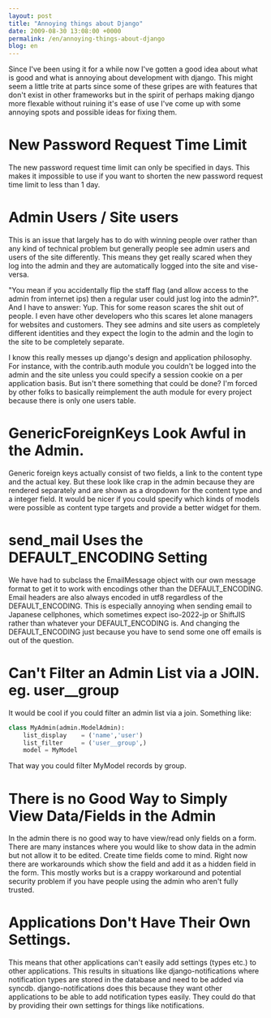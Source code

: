 ```yaml
---
layout: post
title: "Annoying things about Django"
date: 2009-08-30 13:08:00 +0000
permalink: /en/annoying-things-about-django
blog: en
---
```


Since I've been using it for a while now I've gotten a good idea about
what is good and what is annoying about development with django. This
might seem a little trite at parts since some of these gripes are with
features that don't exist in other frameworks but in the spirit of
perhaps making django more flexable without ruining it's ease of use
I've come up with some annoying spots and possible ideas for fixing
them.

# New Password Request Time Limit

The new password request time limit can only be specified in days. This
makes it impossible to use if you want to shorten the new password
request time limit to less than 1 day.

# Admin Users / Site users

This is an issue that largely has to do with winning people over rather
than any kind of technical problem but generally people see admin users
and users of the site differently. This means they get really scared
when they log into the admin and they are automatically logged into the
site and vise-versa.

"You mean if you accidentally flip the staff flag (and allow access to
the admin from internet ips) then a regular user could just log into the
admin?". And I have to answer: Yup. This for some reason scares the shit
out of people. I even have other developers who this scares let alone
managers for websites and customers. They see admins and site users as
completely different identities and they expect the login to the admin
and the login to the site to be completely separate.

I know this really messes up django's design and application philosophy.
For instance, with the contrib.auth module you couldn't be logged into
the admin and the site unless you could specify a session cookie on a
per application basis. But isn't there something that could be done? I'm
forced by other folks to basically reimplement the auth module for every
project because there is only one users table.

# GenericForeignKeys Look Awful in the Admin.

Generic foreign keys actually consist of two fields, a link to the
content type and the actual key. But these look like crap in the admin
because they are rendered separately and are shown as a dropdown for the
content type and a integer field. It would be nicer if you could specify
which kinds of models were possible as content type targets and provide
a better widget for them.

# send\_mail Uses the DEFAULT\_ENCODING Setting

We have had to subclass the EmailMessage object with our own message
format to get it to work with encodings other than the
DEFAULT\_ENCODING. Email headers are also always encoded in utf8
regardless of the DEFAULT\_ENCODING. This is especially annoying when
sending email to Japanese cellphones, which sometimes expect iso-2022-jp
or ShiftJIS rather than whatever your DEFAULT\_ENCODING is. And changing
the DEFAULT\_ENCODING just because you have to send some one off emails
is out of the question.

# Can't Filter an Admin List via a JOIN. eg. user\_\_group

It would be cool if you could filter an admin list via a join. Something
like:

``` python
class MyAdmin(admin.ModelAdmin):
    list_display    = ('name','user')
    list_filter     = ('user__group',)
    model = MyModel
```

That way you could filter MyModel records by group.

# There is no Good Way to Simply View Data/Fields in the Admin

In the admin there is no good way to have view/read only fields on a
form. There are many instances where you would like to show data in the
admin but not allow it to be edited. Create time fields come to mind.
Right now there are workarounds which show the field and add it as a
hidden field in the form. This mostly works but is a crappy workaround
and potential security problem if you have people using the admin who
aren't fully trusted.

# Applications Don't Have Their Own Settings.

This means that other applications can't easily add settings (types
etc.) to other applications. This results in situations like
django-notifications where notification types are stored in the database
and need to be added via syncdb. django-notifications does this because
they want other applications to be able to add notification types
easily. They could do that by providing their own settings for things
like notifications.
